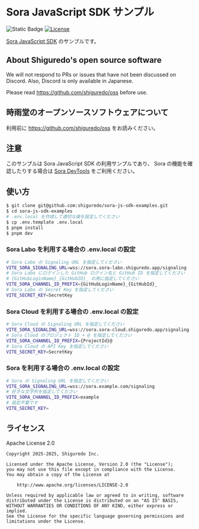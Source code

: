 # Sora JavaScript SDK サンプル

![Static Badge](https://img.shields.io/badge/Checked_with-Biome-60a5fa?style=flat&logo=biome)
[![License](https://img.shields.io/badge/License-Apache%202.0-blue.svg)](https://opensource.org/licenses/Apache-2.0)

[Sora JavaScript SDK](https://github.com/shiguredo/sora-js-sdk) のサンプルです。

## About Shiguredo's open source software

We will not respond to PRs or issues that have not been discussed on Discord. Also, Discord is only available in Japanese.

Please read <https://github.com/shiguredo/oss> before use.

## 時雨堂のオープンソースソフトウェアについて

利用前に <https://github.com/shiguredo/oss> をお読みください。

## 注意

このサンプルは Sora JavaScript SDK の利用サンプルであり、
Sora の機能を確認したりする場合は [Sora DevTools](https://github.com/shiguredo/sora-devtools/) をご利用ください。

## 使い方

```bash
$ git clone git@github.com:shiguredo/sora-js-sdk-examples.git
$ cd sora-js-sdk-examples
# .env.local を作成して適切な値を設定してください
$ cp .env.template .env.local
$ pnpm install
$ pnpm dev
```

### Sora Labo を利用する場合の .env.local の設定

```bash
# Sora Labo の Signaling URL を指定してください
VITE_SORA_SIGNALING_URL=wss://sora.sora-labo.shiguredo.app/signaling
# Sora Labo にログインした GitHub ログイン名と GitHub ID を指定してください
# {GitHubLoginName}_{GitHubID}_ の用に指定してください
VITE_SORA_CHANNEL_ID_PREFIX={GitHubLoginName}_{GitHubId}_
# Sora Labo の Secret Key を指定してください
VITE_SECRET_KEY=SecretKey
```

### Sora Cloud を利用する場合の .env.local の設定

```bash
# Sora Cloud の Signaling URL を指定してください
VITE_SORA_SIGNALING_URL=wss://sora.sora-cloud.shiguredo.app/signaling
# Sora Cloud のプロジェクト ID + @ を指定してください
VITE_SORA_CHANNEL_ID_PREFIX={ProjectId}@
# Sora Cloud の API Key を指定してください
VITE_SECRET_KEY=SecretKey
```

### Sora を利用する場合の .env.local の設定

```bash
# Sora の Signaling URL を指定してください
VITE_SORA_SIGNALING_URL=wss://sora.example.com/signaling
# 好きな文字列を指定してください
VITE_SORA_CHANNEL_ID_PREFIX=example
# 設定不要です
VITE_SECRET_KEY=
```

## ライセンス

Apache License 2.0

```text
Copyright 2025-2025, Shiguredo Inc.

Licensed under the Apache License, Version 2.0 (the "License");
you may not use this file except in compliance with the License.
You may obtain a copy of the License at

    http://www.apache.org/licenses/LICENSE-2.0

Unless required by applicable law or agreed to in writing, software
distributed under the License is distributed on an "AS IS" BASIS,
WITHOUT WARRANTIES OR CONDITIONS OF ANY KIND, either express or implied.
See the License for the specific language governing permissions and
limitations under the License.
```
